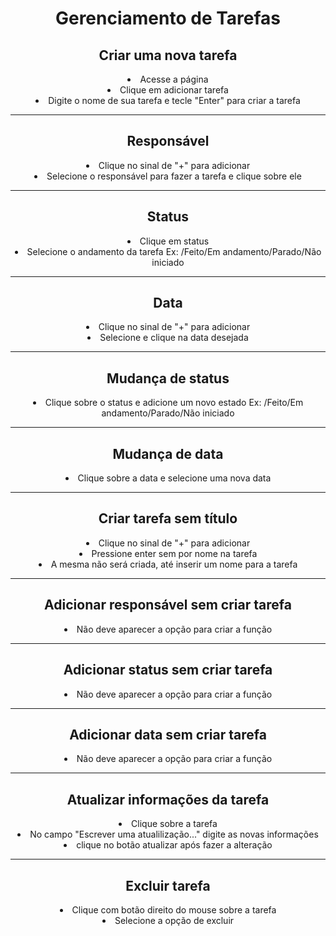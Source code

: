  <div align="center"><h1> Gerenciamento de Tarefas</h1>

 <p>
 <h2>Criar uma nova tarefa</h2>
 <li>Acesse a página
 <li>Clique em adicionar tarefa
 <li>Digite o nome de sua tarefa e tecle "Enter" para criar a tarefa
 <hr>
 <h2>Responsável</h2>
 <li>Clique no sinal de "+" para adicionar
 <li>Selecione o responsável para fazer a tarefa e clique sobre ele
 <hr>
 <h2>Status</h2>
 <li>Clique em status
 <li>Selecione o andamento da tarefa Ex: /Feito/Em andamento/Parado/Não iniciado
<hr>
 <h2>Data</h2>
 <li>Clique no sinal de "+" para adicionar
 <li>Selecione e clique na data desejada
 <hr>
<h2>Mudança de status</h2>
<li>Clique sobre o status e adicione um novo estado Ex: /Feito/Em andamento/Parado/Não iniciado
 <hr>
  <h2>Mudança de data</h2>
<li>Clique sobre a data e selecione uma nova data
  <hr>
 <h2>Criar tarefa sem título</h2>
<li>Clique no sinal de "+" para adicionar
<li>Pressione enter sem por nome na tarefa
<li>A mesma não será criada, até inserir um nome para a tarefa
 <hr>
<h2>Adicionar responsável sem criar tarefa</h2>
<li>Não deve aparecer a opção para criar a função
 <hr>
<h2>Adicionar status sem criar tarefa</h2>
<li>Não deve aparecer a opção para criar a função
 <hr>
<h2>Adicionar data sem criar tarefa</h2>
<li>Não deve aparecer a opção para criar a função
 <hr>
<h2>Atualizar informações da tarefa</h2>
<li>Clique sobre a tarefa
<li>No campo "Escrever uma atualilização..." digite as novas informações
<li>clique no botão atualizar após fazer a alteração
 <hr>
<h2>Excluir tarefa</h2>
<li>Clique com botão direito do mouse sobre a tarefa
<li>Selecione a opção de excluir

 </p>